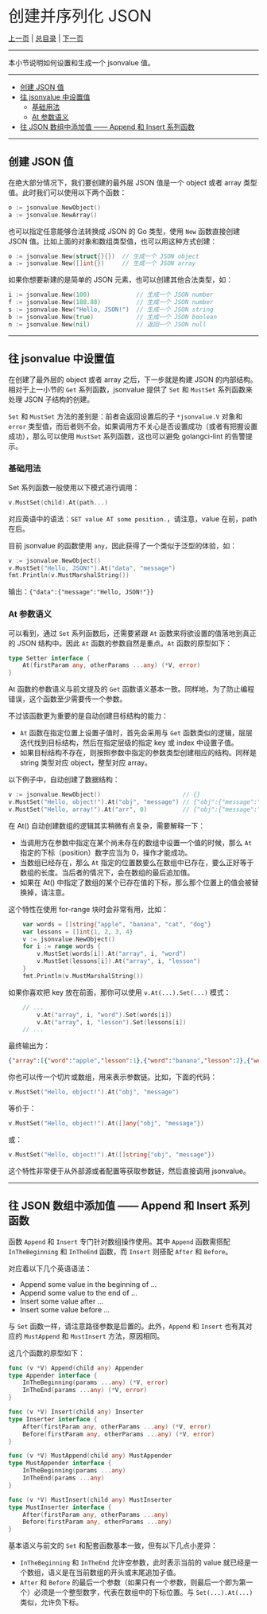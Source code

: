 <font size=6>创建并序列化 JSON</font>

[上一页](./02_quick_start.md) | [总目录](./README.md) | [下一页](./04_get.md)

---

本小节说明如何设置和生成一个 jsonvalue 值。

---

- [创建 JSON 值](#创建-json-值)
- [往 jsonvalue 中设置值](#往-jsonvalue-中设置值)
  - [基础用法](#基础用法)
  - [At 参数语义](#at-参数语义)
- [往 JSON 数组中添加值 —— Append 和 Insert 系列函数](#往-json-数组中添加值--append-和-insert-系列函数)

---

## 创建 JSON 值

在绝大部分情况下，我们要创建的最外层 JSON 值是一个 object 或者 array 类型值。此时我们可以使用以下两个函数：

```go
o := jsonvalue.NewObject()
a := jsonvalue.NewArray()
```

也可以指定任意能够合法转换成 JSON 的 Go 类型，使用 `New` 函数直接创建 JSON 值。比如上面的对象和数组类型值，也可以用这种方式创建：

```go
o := jsonvalue.New(struct{}{})  // 生成一个 JSON object
a := jsonvalue.New([]int{})     // 生成一个 JSON array
```

如果你想要新建的是简单的 JSON 元素，也可以创建其他合法类型，如：

```go
i := jsonvalue.New(100)             // 生成一个 JSON number
f := jsonvalue.New(188.88)          // 生成一个 JSON number
s := jsonvalue.New("Hello, JSON!")  // 生成一个 JSON string
b := jsonvalue.New(true)            // 生成一个 JSON boolean
n := jsonvalue.New(nil)             // 返回一个 JSON null
```

---

## 往 jsonvalue 中设置值

在创建了最外层的 object 或者 array 之后，下一步就是构建 JSON 的内部结构。相对于上一小节的 `Get` 系列函数，jsonvalue 提供了 `Set` 和 `MustSet` 系列函数来处理 JSON 子结构的创建。

`Set` 和 `MustSet` 方法的差别是：前者会返回设置后的子 `*jsonvalue.V` 对象和 `error` 类型值，而后者则不会。如果调用方不关心是否设置成功（或者有把握设置成功），那么可以使用 `MustSet` 系列函数，这也可以避免 golangci-lint 的告警提示。

### 基础用法

Set 系列函数一般使用以下模式进行调用：

```go
v.MustSet(child).At(path...)
```

对应英语中的语法：`SET value AT some position.`，请注意，value 在前，path 在后。

目前 jsonvalue 的函数使用 `any`，因此获得了一个类似于泛型的体验，如：

```go
v := jsonvalue.NewObject()
v.MustSet("Hello, JSON!").At("data", "message")
fmt.Println(v.MustMarshalString())
```

输出：`{"data":{"message":"Hello, JSON!"}}`

### At 参数语义

可以看到，通过 `Set` 系列函数后，还需要紧跟 `At` 函数来将欲设置的值落地到真正的 JSON 结构中。因此 `At` 函数的参数自然是重点。`At` 函数的原型如下：

```go
type Setter interface {
	At(firstParam any, otherParams ...any) (*V, error)
}
```

At 函数的参数语义与前文提及的 `Get` 函数语义基本一致。同样地，为了防止编程错误，这个函数至少需要传一个参数。

不过该函数更为重要的是自动创建目标结构的能力：

- `At` 函数在指定位置上设置子值时，首先会采用与 `Get` 函数类似的逻辑，层层迭代找到目标结构，然后在指定层级的指定 key 或 index 中设置子值。
- 如果目标结构不存在，则按照参数中指定的参数类型创建相应的结构。同样是 string 类型对应 object，整型对应 array。

以下例子中，自动创建了数据结构：

```go
v := jsonvalue.NewObject()                       // {}
v.MustSet("Hello, object!").At("obj", "message") // {"obj":{"message":"Hello, object!"}}
v.MustSet("Hello, array!").At("arr", 0)          // {"obj":{"message":"Hello, object!"},"arr":["Hello, array!"]}
```

在 At() 自动创建数组的逻辑其实稍微有点复杂，需要解释一下：

- 当调用方在参数中指定在某个尚未存在的数组中设置一个值的时候，那么 `At` 指定的下标（position）数字应当为 0，操作才能成功。
- 当数组已经存在，那么 `At` 指定的位置数要么在数组中已存在，要么正好等于数组的长度。当后者的情况下，会在数组的最后追加值。
- 如果在 At() 中指定了数组的某个已存在值的下标，那么那个位置上的值会被替换掉，请注意。

这个特性在使用 for-range 块时会非常有用，比如：

```go
    var words = []string{"apple", "banana", "cat", "dog"}
    var lessons = []int{1, 2, 3, 4}
    v := jsonvalue.NewObject()
    for i := range words {
        v.MustSet(words[i]).At("array", i, "word")
        v.MustSet(lessons[i]).At("array", i, "lesson")
    }
    fmt.Println(v.MustMarshalString())
```

如果你喜欢把 key 放在前面，那你可以使用 `v.At(...).Set(...)` 模式：

```go
    // ...
        v.At("array", i, "word").Set(words[i])
        v.At("array", i, "lesson").Set(lessons[i])
    // ...
```

最终输出为：

```json
{"array":[{"word":"apple","lesson":1},{"word":"banana","lesson":2},{"word":"cat","lesson":3},{"word":"dog","lesson":4}]}
```

你也可以传一个切片或数组，用来表示参数链。比如，下面的代码：

```go
v.MustSet("Hello, object!").At("obj", "message")
```

等价于：

```go
v.MustSet("Hello, object!").At([]any{"obj", "message"})
```

或：

```go
v.MustSet("Hello, object!").At([]string{"obj", "message"})
```

这个特性非常便于从外部源或者配置等获取参数链，然后直接调用 jsonvalue。

---

## 往 JSON 数组中添加值 —— Append 和 Insert 系列函数

函数 `Append` 和 `Insert` 专门针对数组操作使用。其中 `Append` 函数需搭配 `InTheBeginning` 和 `InTheEnd` 函数，而 `Insert` 则搭配 `After` 和 `Before`。

对应着以下几个英语语法：

- Append some value in the beginning of ...
- Append some value to the end of ...
- Insert some value after ...
- Insert some value before ...

与 `Set` 函数一样，请注意路径参数是后置的。此外，`Append` 和 `Insert` 也有其对应的 `MustAppend` 和 `MustInsert` 方法，原因相同。

这几个函数的原型如下：

```go
func (v *V) Append(child any) Appender
type Appender interface {
	InTheBeginning(params ...any) (*V, error)
	InTheEnd(params ...any) (*V, error)
}

func (v *V) Insert(child any) Inserter
type Inserter interface {
	After(firstParam any, otherParams ...any) (*V, error)
	Before(firstParam any, otherParams ...any) (*V, error)
}

func (v *V) MustAppend(child any) MustAppender
type MustAppender interface {
	InTheBeginning(params ...any)
	InTheEnd(params ...any)
}

func (v *V) MustInsert(child any) MustInserter
type MustInserter interface {
	After(firstParam any, otherParams ...any)
	Before(firstParam any, otherParams ...any)
}
```

基本语义与前文的 `Set` 和配套函数基本一致，但有以下几点小差异：

- `InTheBeginning` 和 `InTheEnd` 允许空参数，此时表示当前的 value 就已经是一个数组，语义是在当前数组的开头或末尾追加子值。
- `After` 和 `Before` 的最后一个参数（如果只有一个参数，则最后一个即为第一个）必须是一个整型数字，代表在数组中的下标位置。与 `Set(...).At(...)` 类似，允许负下标。


